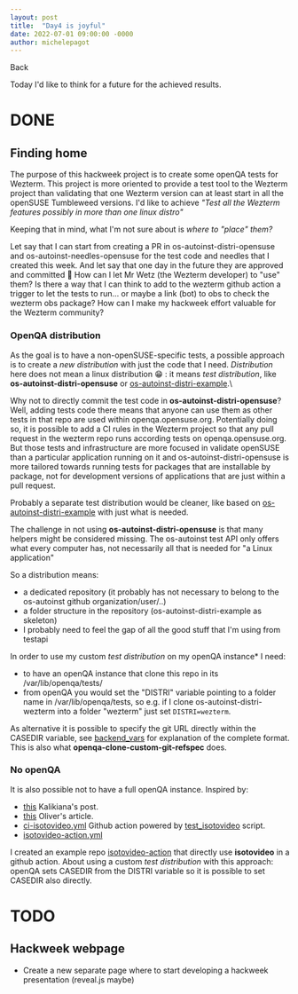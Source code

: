 ```yaml
---
layout: post
title:  "Day4 is joyful"
date: 2022-07-01 09:00:00 -0000
author: michelepagot
---
```


<a onclick="window.history.back()">Back</a>

Today I'd like to think for a future for the achieved results.

# DONE

## Finding home
The purpose of this hackweek project is to create some openQA tests for Wezterm. This project is more oriented to provide a test tool to the Wezterm project than validating that one Wezterm version can at least start in all the openSUSE Tumbleweed versions.
I'd like to achieve _"Test all the Wezterm features possibly in more than one linux distro"_

Keeping that in mind, what I'm not sure about is _where to "place" them?_

Let say that I can start from creating a PR in os-autoinst-distri-opensuse and os-autoinst-needles-opensuse for the test code and needles that I created this week. And let say that one day in the future they are approved and committed :slightly_smiling_face:
How can I let Mr Wetz (the Wezterm developer) to "use" them? Is there a way that I can think to add to the wezterm github action a trigger to let the tests to run... or maybe a link (bot) to obs to check the wezterm obs package?
How can I make my hackweek effort valuable for the Wezterm community?


### OpenQA distribution

As the goal is to have a non-openSUSE-specific tests, a possible approach is to create a _new distribution_ with just the code that I need.
_Distribution_ here does not mean a linux distribution :grin: : it means _test distribution_, like **os-autoinst-distri-opensuse** or [os-autoinst-distri-example](https://github.com/os-autoinst/os-autoinst-distri-example).\

Why not to directly commit the test code in **os-autoinst-distri-opensuse**? Well, adding tests code there means that anyone can use them as other tests in that repo are used within openqa.opensuse.org. Potentially doing so, it is possible to add a CI rules in the Wezterm project so that any pull request in the wezterm repo runs according tests on openqa.opensuse.org.
But those tests and infrastructure are more focused in validate openSUSE than a particular application running on it and os-autoinst-distri-opensuse is more tailored towards running tests for packages that are installable by package, not for development versions of applications that are just within a pull request.

Probably a separate test distribution would be cleaner, like based on [os-autoinst-distri-example](https://github.com/os-autoinst/os-autoinst-distri-example) with just what is needed.

The challenge in not using **os-autoinst-distri-opensuse** is that many helpers might be considered missing. The os-autoinst test API only offers what every computer has, not necessarily all that is needed for "a Linux application"

So a distribution means:
* a dedicated repository (it probably has not necessary to belong to the os-autoinst github organization/user/..)
* a folder structure in the repository (os-autoinst-distri-example as skeleton)
* I probably need to feel the gap of all the good stuff that I'm using from testapi


In order to use my custom _test distribution_ on my openQA instance* I need:
* to have an openQA instance that clone this repo in its /var/lib/openqa/tests/
* from openQA you would set the "DISTRI" variable pointing to a folder name in /var/lib/openqa/tests, so e.g. if I clone os-autoinst-distri-wezterm into a folder "wezterm" just set `DISTRI=wezterm`. 

As alternative it is possible to specify the git URL directly within the CASEDIR variable, see [backend_vars](https://github.com/os-autoinst/os-autoinst/blob/master/doc/backend_vars.asciidoc) for explanation of the complete format. This is also what **openqa-clone-custom-git-refspec** does.

### No openQA
It is also possible not to have a full openQA instance. 
Inspired by:
* [this](https://kalikiana.gitlab.io/post/2022-03-16-running-standandalone-tests-with-isotovideo/) Kalikiana's post.
* [this](https://lists.opensuse.org/archives/list/factory@lists.opensuse.org/thread/X6P2GO4REOXIKTQC6VL2PXGTJTDXCA4D/) Oliver's article.
* [ci-isotovideo.yml](https://github.com/os-autoinst/os-autoinst-distri-opensuse/blob/master/.github/workflows/ci-isotovideo.yml) Github action powered by [test_isotovideo](https://github.com/os-autoinst/os-autoinst-distri-opensuse/blob/master/tools/test_isotovideo) script.
* [isotovideo-action.yml](https://github.com/os-autoinst/os-autoinst-distri-example/blob/master/.github/workflows/isotovideo-action.yml)

I created an example repo [isotovideo-action](https://github.com/michelepagot/isotovideo-action) that directly use **isotovideo** in a github action.
About using a custom _test distribution_ with this approach: openQA sets CASEDIR from the DISTRI variable so it is possible to set CASEDIR also directly.



# TODO

## Hackweek webpage
* Create a new separate page where to start developing a hackweek presentation (reveal.js maybe)


